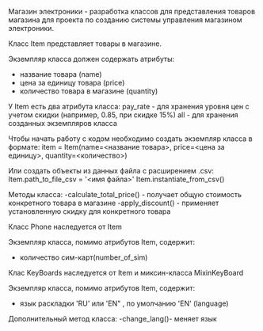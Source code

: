 Магазин электроники - разработка классов для представления товаров магазина для проекта по созданию системы управления магазином электроники.

Класс Item представляет товары в магазине.

Экземпляр класса должен содержать атрибуты:
- название товара (name)
- цена за единицу товара (price)
- количество товара в магазине (quantity)

У Item есть два атрибута класса:
pay_rate - для хранения уровня цен с учетом скидки (например, 0.85, при скидке 15%)
all - для хранения созданных экземпляров класса

Чтобы начать работу с кодом необходимо создать экземпляр класса в формате:
item = Item(name=<название товара>, price=<цена за единицу>, quantity=<количество>)

Или создать объекты из данных файла с расширением .csv:
Item.path_to_file_csv = '<имя файла>' 
Item.instantiate_from_csv()

Методы класса:
-calculate_total_price() - получает общую стоимость конкретного товара в магазине 
-apply_discount() - применяет установленную скидку для конкретного товара


Класс Phone наследуется от Item

Экземпляр класса, помимо атрибутов Item, содержит:
-  количество сим-карт(number_of_sim)


Клас KeyBoards наследуется от Item и миксин-класса MixinKeyBoard

Экземпляр класса, помимо атрибутов Item, содержит:
- язык раскладки 'RU' или 'EN" , по умолчанию 'EN' (language)

Дополнительный метод класса:
-change_lang()- меняет язык
